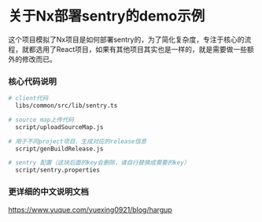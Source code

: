 # 关于Nx部署sentry的demo示例

这个项目模拟了Nx项目是如何部署sentry的，为了简化复杂度，专注于核心的流程，就都选用了React项目，如果有其他项目其实也是一样的，就是需要做一些额外的修改而已。

### 核心代码说明

``` bash
# client代码
  libs/common/src/lib/sentry.ts

# source map上传代码
  script/uploadSourceMap.js

# 用于不同project项目，生成对应的release信息
  script/genBuildRelease.js

# sentry 配置（这块后面的key会删除，请自行替换成需要的key）
  script/sentry.properties
```

### 更详细的中文说明文档
https://www.yuque.com/yuexing0921/blog/hargup